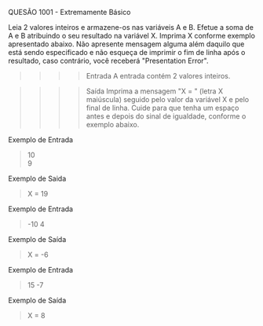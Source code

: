 
QUESÃO 1001 - Extremamente Básico

Leia 2 valores inteiros e armazene-os nas variáveis A e B.
Efetue a soma de A e B atribuindo o seu resultado na variável X.
Imprima X conforme exemplo apresentado abaixo. 
Não apresente mensagem alguma além daquilo que está sendo especificado 
e não esqueça de imprimir o fim de linha após o resultado, caso contrário, você receberá "Presentation Error".

>>>>    Entrada
A entrada contém 2 valores inteiros.

>>>>    Saída
Imprima a mensagem "X = " (letra X maiúscula) seguido pelo valor da variável X e pelo final de linha. 
Cuide para que tenha um espaço antes e depois do sinal de igualdade, conforme o exemplo abaixo.

Exemplo de Entrada 
> 10                
> 9

Exemplo de Saida
> X = 19


Exemplo de Entrada
> -10
> 4

Exemplo de Saída
> X = -6

Exemplo de Entrada
> 15
> -7

Exemplo de Saída
> X = 8

